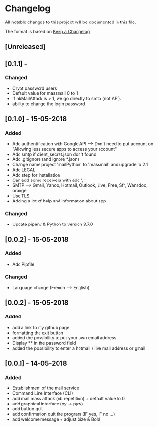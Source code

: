 # Changelog
All notable changes to this project will be documented in this file.

The format is based on [Keep a Changelog](https://keepachangelog.com/en/1.0.0/)

## [Unreleased]

## [0.1.1] -
### Changed 
* Crypt password users
* Default value for massmail 0 to 1
* If nbMailAttack is > 1, we go directly to smtp (not API).
* ability to change the login password


## [0.1.0] - 15-05-2018
### Added
* Add authentification with Google API --> Don't need to put account on "Allowing less secure apps to access your account"
* Add smtp if client_secret.json don't found
* Add .gitignore (and ignore *.json)
* Change name project 'mailPython' to 'massmail' and upgrade to 2.1
* Add LEGAL
* Add step for installation
* Can add some receivers with add ';'
* SMTP --> Gmail, Yahoo, Hotmail, Outlook, Live, Free, Sfr, Wanadoo, orange
* Use TLS
* Adding a lot of help and information about app

### Changed
* Update pipenv & Python to version 3.7.0

## [0.0.2] - 15-05-2018
### Added
* Add Pipfile

### Changed
* Language change (French --> English)

## [0.0.2] - 15-05-2018
### Added
* add a link to my github page
* formatting the exit button
* added the possibility to put your own email address
* Display ** in the password field
* added the possibility to enter a hotmail / live mail address or gmail

## [0.0.1] - 14-05-2018
### Added
* Establishment of the mail service
* Command Line Interface (CLI)
* add mail mass attack (nb repetition) + default value to 0
* add graphical interface (py -> pyw)
* add button quit
* add confirmation quit the program (IF yes, IF no ...)
* add welcome message + adjust Size & Bold